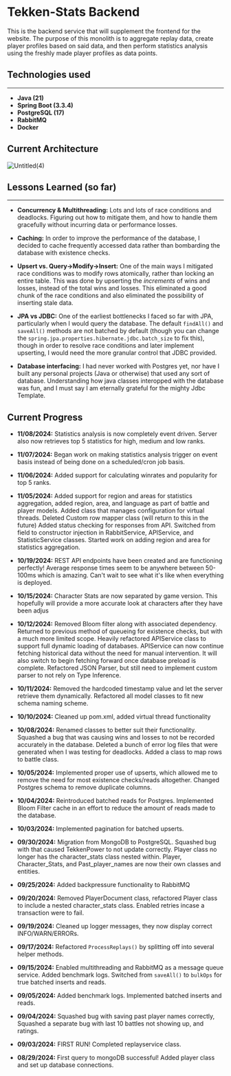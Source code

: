 
# Tekken-Stats Backend

This is the backend service that will supplement the frontend for the website. The purpose of this monolith is to aggregate replay data, create player profiles based on said data, and then perform statistics analysis using the freshly made player profiles as data points.

## Technologies used
* **
* **Java (21)**
* **Spring Boot (3.3.4)**
* **PostgreSQL (17)**
* **RabbitMQ**
* **Docker**


## Current Architecture
![Untitled(4)](https://github.com/user-attachments/assets/1dd769c8-d835-4e63-a40b-926bad49a066)


## Lessons Learned (so far)
* **
* **Concurrency & Multithreading:** Lots and lots of race conditions and deadlocks. Figuring out how to mitigate them, and how to handle them gracefully without incurring data or performance losses.


* **Caching:** In order to improve the performance of the database, I decided to cache frequently accessed data rather than bombarding the database with existence checks.


* **Upsert vs. Query->Modify->Insert:** One of the main ways I mitigated race conditions was to modify rows atomically, rather than locking an entire table. This was done by upserting the *increments* of wins and losses, instead of the total wins and losses. This eliminated a good chunk of the race conditions and also eliminated the possibility of inserting stale data.


* **JPA vs JDBC:** One of the earliest bottlenecks I faced so far with JPA, particularly when I would query the database. The default `findAll()` and `saveAll()` methods are not batched by default (though you can change the `spring.jpa.properties.hibernate.jdbc.batch_size` to fix this), though in order to resolve race conditions and later implement upserting, I would need the more granular control that JDBC provided.


* **Database interfacing:** I had never worked with Postgres yet, nor have I built any personal projects (Java or otherwise) that used any sort of database. Understanding how java classes interopped with the database was fun, and I must say I am eternally grateful for the mighty Jdbc Template.


## Current Progress
* **11/08/2024:** Statistics analysis is now completely event driven. Server also now retrieves top 5 statistics for high, medium and low ranks.


* **11/07/2024:** Began work on making statistics analysis trigger on event basis instead of being done on a scheduled/cron job basis. 


* **11/06/2024:** Added support for calculating winrates and popularity for top 5 ranks.


* **11/05/2024:** Added support for region and areas for statistics aggregation, added region, area, and language as part of battle and player models. Added class that manages configuration for virtual threads. Deleted Custom row mapper class (will return to this in the future) Added status checking for responses from API. Switched from field to constructor injection in RabbitService, APIService, and StatisticService classes. Started work on adding region and area for statistics aggregation.

  
* **10/19/2024:** REST API endpoints have been created and are functioning perfectly! Average response times seem to be anywhere between 50-100ms which is amazing. Can't wait to see what it's like when everything is deployed.


* **10/15/2024:** Character Stats are now separated by game version. This hopefully will provide a more accurate look at characters after they have been adjus


* **10/12/2024:** Removed Bloom filter along with associated dependency. Returned to previous method of queueing for existence checks, but with a much more limited scope. Heavily refactored APIService class to support full dynamic loading of databases. APIService can now continue fetching historical data without the need for manual intervention. It will also switch to begin fetching forward once database preload is complete. Refactored JSON Parser, but still need to implement custom parser to not rely on Type Inference.


* **10/11/2024:** Removed the hardcoded timestamp value and let the server retrieve them dynamically. Refactored all model classes to fit new schema naming scheme.


* **10/10/2024:** Cleaned up pom.xml, added virtual thread functionality


* **10/08/2024:** Renamed classes to better suit their functionality. Squashed a bug that was causing wins and losses to not be recorded accurately in the database. Deleted a bunch of error log files that were generated when I was testing for deadlocks. Added a class to map rows to battle class.


* **10/05/2024:** Implemented proper use of upserts, which allowed me to remove the need for most existence checks/reads altogether. Changed Postgres schema to remove duplicate columns.


* **10/04/2024:** Reintroduced batched reads for Postgres. Implemented Bloom Filter cache in an effort to reduce the amount of reads made to the database.


* **10/03/2024:** Implemented pagination for batched upserts.


* **09/30/2024:** Migration from MongoDB to PostgreSQL. Squashed bug with that caused TekkenPower to not update correctly. Player class no longer has the character_stats class nested within. Player, Character_Stats, and Past_player_names are now their own classes and entities.


* **09/25/2024:** Added backpressure functionality to RabbitMQ


* **09/20/2024:** Removed PlayerDocument class, refactored Player class to include a nested character_stats class. Enabled retries incase a transaction were to fail.


* **09/19/2024:** Cleaned up logger messages, they now display correct INFO/WARN/ERRORs.


* **09/17/2024:** Refactored `ProcessReplays()` by splitting off into several helper methods.


* **09/15/2024:** Enabled multithreading and RabbitMQ as a message queue service. Added benchmark logs. Switched from `saveAll()` to `bulkOps` for true batched inserts and reads.


* **09/05/2024:** Added benchmark logs. Implemented batched inserts and reads.


* **09/04/2024:** Squashed bug with saving past player names correctly, Squashed a separate bug with last 10 battles not showing up, and ratings.


* **09/03/2024:** FIRST RUN! Completed replayservice class.


* **08/29/2024:** First query to mongoDB successful! Added player class and set up database connections. 



